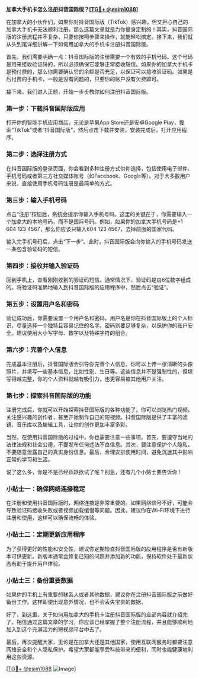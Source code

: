**加拿大手机卡怎么注册抖音国际版？[[TG💪+ @esim1088](https://t.me/s/esim1088)]**

在加拿大的小伙伴们，如果你对抖音国际版（TikTok）感兴趣，但又担心自己的加拿大手机卡无法顺利注册，那么这篇文章就是为你量身定制的！其实，抖音国际版的注册流程并不复杂，只要你按照步骤来操作，就能轻松搞定。接下来，我们就从头到尾详细讲解一下如何用加拿大的手机卡注册抖音国际版。

首先，我们需要明确一点：抖音国际版的注册需要一个有效的手机号码。这个号码是用来接收验证码的，所以必须确保它能够正常接收短信。如果你的加拿大手机卡是预付费的，那么你需要确认它的余额是否充足，以保证可以接收验证码。如果是后付费的手机卡，一般是没有问题的，只要你的账户没有欠费即可。

接下来，我们进入正题，开始一步步教你如何注册抖音国际版。

### 第一步：下载抖音国际版应用

打开你的智能手机应用商店，无论是苹果App Store还是安卓Google Play，搜索“TikTok”或者“抖音国际版”，然后点击下载并安装。安装完成后，打开应用程序。

### 第二步：选择注册方式

在抖音国际版的登录页面，你会看到多种注册方式供你选择，包括使用电子邮件、手机号码或者第三方社交媒体账号（如Facebook、Google等）。对于大多数用户来说，直接使用手机号码注册是最简单的方式。

### 第三步：输入手机号码

点击“注册”按钮后，系统会提示你输入手机号码。这里的关键在于，你需要输入一个加拿大的本地号码，而不是国际号码。例如，如果你的加拿大手机号码是+1 604 123 4567，那么你应该只输入604 123 4567，去掉前面的国家代码。

输入完手机号码后，点击“下一步”。此时，抖音国际版会向你输入的手机号码发送一条包含验证码的短信。

### 第四步：接收并输入验证码

回到手机上，查看刚刚收到的验证码短信。通常情况下，验证码是由6位数字组成的。将验证码准确地输入到抖音国际版的应用程序中，然后点击“验证”。

### 第五步：设置用户名和密码

验证成功后，你需要设置一个用户名和密码。用户名是你在抖音国际版上的个人标识，尽量选择一个独特且容易记住的名字。密码则要足够复杂，以保护你的账户安全。建议使用大小写字母、数字以及特殊字符的组合。

### 第六步：完善个人信息

完成基本注册后，抖音国际版会引导你完善个人信息。你可以上传一张清晰的头像照片，并填写一些基本信息，比如性别、生日等。这些信息并不是强制性的，但填写得越完整，你的个人资料就越有吸引力，也更容易被其他用户关注。

### 第七步：探索抖音国际版的功能

注册完成后，你就可以开始探索抖音国际版的各种功能了。你可以浏览热门视频，关注感兴趣的创作者，甚至开始制作自己的短视频。抖音国际版提供了丰富的滤镜、音乐库以及编辑工具，让你的创作更加丰富多彩。

当然，在使用抖音国际版的过程中，你也需要注意一些事项。首先，要遵守当地的法律法规和社会公德，不要发布任何违法不良信息。其次，要注意保护个人隐私，不要随意泄露自己的真实身份信息。最后，合理安排使用时间，避免沉迷其中影响正常的学习和生活。

说了这么多，你是不是已经跃跃欲试了呢？别急，还有几个小贴士要告诉你！

### 小贴士一：确保网络连接稳定

在注册和使用抖音国际版时，网络连接是非常重要的。如果网络信号不好，可能会导致验证码接收失败或者视频加载缓慢等问题。因此，建议你在Wi-Fi环境下进行注册和使用，这样可以确保流畅的体验。

### 小贴士二：定期更新应用程序

为了获得更好的性能和安全性，建议你定期检查抖音国际版的应用程序是否有新版本可供更新。新版本通常会修复已知的问题并添加新的功能，保持软件处于最新状态有助于提升用户体验。

### 小贴士三：备份重要数据

如果你的手机上有重要的联系人或者其他数据，建议你在注册抖音国际版之前做好备份工作。这样即使出现意外情况，也不会丢失宝贵的数据。

好了，到这里，关于如何用加拿大的手机卡注册抖音国际版的全部内容就介绍完了。相信通过这篇文章的学习，你应该已经掌握了整个注册流程，并且能够顺利地加入到这个充满活力的短视频平台中去了。

最后，再次提醒大家，无论是在加拿大还是其他国家，使用互联网服务时都要注意网络安全和个人隐私保护。希望大家都能享受科技带来的便利，同时也能健康地利用这些资源。

[[TG💪+ @esim1088](https://t.me/s/esim1088) ![Image](https://i.postimg.cc/4NQfJmqS/Snipaste-2025-05-13-00-14-12.png)]